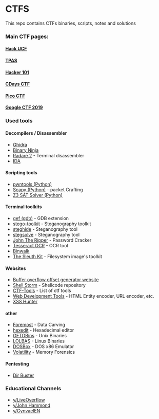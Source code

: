 # CTFS

 This repo contains CTFs binaries, scripts, notes and solutions

### Main CTF pages: 

#### [Hack UCF](https://ctf.hackucf.org/challenges)

#### [TPAS](http://tpas.alunos.dcc.fc.up.pt:5000)

#### [Hacker 101](https://ctf.hacker101.com/ctf)

#### [CDays CTF](https://cybersecuritychallenge.pt)

#### [Pico CTF](https://2018game.picoctf.com)

#### [Google CTF 2019](https://capturetheflag.withgoogle.com)

### Used tools

#### Decompilers / Disassembler
* [Ghidra](https://ghidra-sre.org/)
* [Binary Ninja](https://binary.ninja/)
* [Radare 2](https://rada.re/r/) - Terminal disassembler
* [IDA](https://www.hex-rays.com/products/ida/)

#### Scripting tools
* [pwntools (Python)](http://docs.pwntools.com/en/stable/)
* [Scapy (Python)](https://scapy.net/) - packet Crafting
* [Z3 SAT Solver (Python)](https://github.com/Z3Prover/z3)

#### Terminal toolkits
* [gef (gdb)](https://github.com/hugsy/gef) - GDB extension
* [stego-toolkit](https://github.com/DominicBreuker/stego-toolkit) - Steganography toolkit
* [steghide](http://steghide.sourceforge.net/) - Steganography tool
* [stegsolve](https://github.com/zardus/ctf-tools/tree/master/stegsolve) - Steganography tool
* [John The Ripper](https://www.openwall.com/john/) - Password Cracker
* [Tesseract OCR](https://www.howtoforge.com/tutorial/tesseract-ocr-installation-and-usage-on-ubuntu-16-04/) - OCR tool
* [Binwalk](https://github.com/ReFirmLabs/binwalk)
* [The Sleuth Kit](https://www.sleuthkit.org/sleuthkit/) - Filesystem image's toolkit

#### Websites
* [Buffer overflow offset generator website](https://projects.jason-rush.com/tools/buffer-overflow-eip-offset-string-generator/)
* [Shell Storm](shell-storm.org) - Shellcode repository
* [CTF-Tools](https://github.com/zardus/ctf-tools) - List of ctf tools
* [Web Development Tools](https://mothereff.in/) - HTML Entity encoder, URL encoder, etc.
* [XSS Hunter](https://xsshunter.com/)

#### other
* [Foremost](http://foremost.sourceforge.net/) - Data Carving
* [hexedit](https://itsfoss.com/hex-editors-linux/) - Hexadecimal editor
* [GFTOBins](https://gtfobins.github.io/) - Unix Binaries
* [LOLBAS](https://lolbas-project.github.io/#) - Linux Binaries
* [DOSBox](https://www.dosbox.com/) - DOS x86 Emulator
* [Volatility](https://www.volatilityfoundation.org/) - Memory Forensics

#### Pentesting
 * [Dir Buster](https://www.owasp.org/index.php/Category:OWASP_DirBuster_Project)

### Educational Channels

* [y/LiveOverflow](https://www.youtube.com/channel/UClcE-kVhqyiHCcjYwcpfj9w)
* [y/John Hammond](https://www.youtube.com/channel/UCVeW9qkBjo3zosnqUbG7CFw)
* [y/GynvaelEN](https://www.youtube.com/channel/UCCkVMojdBWS-JtH7TliWkVg)
